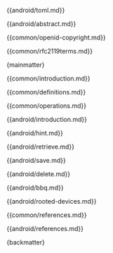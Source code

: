 {{android/toml.md}}

{{android/abstract.md}}

{{common/openid-copyright.md}}

{{common/rfc2119terms.md}}

{mainmatter}

{{common/introduction.md}}

{{common/definitions.md}}

{{common/operations.md}}

{{android/introduction.md}}

{{android/hint.md}}

{{android/retrieve.md}}

{{android/save.md}}

{{android/delete.md}}

{{android/bbq.md}}

{{android/rooted-devices.md}}

{{common/references.md}}

{{android/references.md}}

{backmatter}
